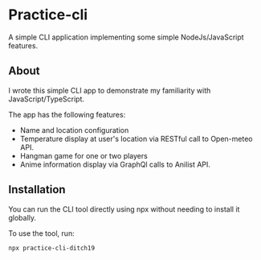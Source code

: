 # Practice-cli

A simple CLI application implementing some simple NodeJs/JavaScript features.

## About

I wrote this simple CLI app to demonstrate my familiarity with JavaScript/TypeScript. 

The app has the following features: 

* Name and location configuration
* Temperature display at user's location via RESTful call to Open-meteo API.
* Hangman game for one or two players
* Anime information display via GraphQl calls to Anilist API.

## Installation

You can run the CLI tool directly using npx without needing to install it globally.

To use the tool, run:

```sh
npx practice-cli-ditch19
```
